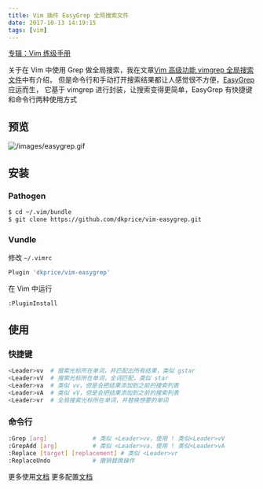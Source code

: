 ```yaml
---
title: Vim 插件 EasyGrep 全局搜索文件
date: 2017-10-13 14:19:15
tags: [vim]
---
```


[专辑：Vim 练级手册](/vim)

关于在 Vim 中使用 Grep 做全局搜索，我在文章[Vim 高级功能 vimgrep 全局搜索文件](/2017/10/13/vim-grep)中有介绍，
但是命令行和手动打开搜索结果都让人感觉很不方便，[EasyGrep](https://github.com/dkprice/vim-easygrep) 应运而生，
它基于 vimgrep 进行封装，让搜索变得更简单，EasyGrep 有快捷键和命令行两种使用方式

<!-- more -->

<!-- toc -->
## 预览
![/images/easygrep.gif](/images/easygrep.gif)
## 安装
### Pathogen
```bash
$ cd ~/.vim/bundle
$ git clone https://github.com/dkprice/vim-easygrep.git
```

### Vundle
修改 `~/.vimrc`
```bash
Plugin 'dkprice/vim-easygrep'
```
在 Vim 中运行
```bash
:PluginInstall
```

## 使用
### 快捷键
```bash
<Leader>vv  # 搜索光标所在单词，并匹配出所有结果，类似 gstar
<Leader>vV  # 搜索光标所在单词，全词匹配，类似 star
<Leader>va  # 类似 vv，但是会把结果添加到之前的搜索列表
<Leader>vA  # 类似 vV，但是会把结果添加到之前的搜索列表
<Leader>vr  # 全局搜索光标所在单词，并替换想要的单词
```
### 命令行
```bash
:Grep [arg]             # 类似 <Leader>vv，使用 ! 类似<Leader>vV
:GrepAdd [arg]          # 类似 <Leader>va，使用 ! 类似<Leader>vA
:Replace [target] [replacement] # 类似 <Leader>vr
:ReplaceUndo            # 撤销替换操作
```

更多使用[文档](https://github.com/dkprice/vim-easygrep#using-easygrep)
更多配置[文档](https://github.com/dkprice/vim-easygrep#using-easygrep-with-perl-style-regexp)
